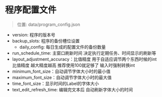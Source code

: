# 程序配置文件
>位置: data/program_config.json
* version: 程序的版本号
* backup_slots: 程序的备份槽位设置
  * daily_config: 每日生成的配置文件的备份数量
* run_schedule_time: 主窗口刷新时间 决定执行定期任务、时间显示的刷新等
* layout_adjustment_accuracy：比值精度 用于自适应调节两个东西时候的int比值精度 越大精度越高 推荐使用100就足够了 输入时强制转换int
* minimum_font_size：自动调节字体大小时的最小值
* maximum_font_size：自动调节字体大小时的最大值
* time_font_size：显示时间的Label的字体大小
* text_edit_refresh_time: 编辑完文本后 自动刷新字体大小的时间
